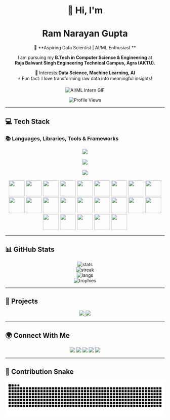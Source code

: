 <div align="center">

# 👋 Hi, I'm 
# Ram Narayan Gupta
🌟 **Aspiring Data Scientist | AI/ML Enthusiast **

I am pursuing my **B.Tech in Computer Science & Engineering** at  
**Raja Balwant Singh Engineering Technical Campus, Agra (AKTU)**.

🔭 Interests:**Data Science, Machine Learning, AI**  
⚡ Fun fact: I love transforming raw data into meaningful insights!

![AI/ML Intern GIF](https://media.giphy.com/media/3o7abKhOpu0NwenH3O/giphy.gif)

<img src="https://komarev.com/ghpvc/?username=ram-narayan-gupta-02&label=Profile%20Views&color=0e75b6&style=flat" alt="Profile Views"/>
</div>  

---

## 💻 Tech Stack   

### 📚 Languages, Libraries, Tools & Frameworks 
<div align="center">

  <!-- Row 1: Data Science & Tools -->

<img src="https://skillicons.dev/icons?i=python,r,lua,mysql,mongodb,julia,firebase,supabase,flask,postman,aws,docker,kubernetes" /><br>

  <!-- Row 2: Web Development -->

<img src="https://skillicons.dev/icons?i=react,nextjs,vite,nodejs,express,javascript,typescript,html,css,tailwind,bootstrap,mui" /><br>

  <!-- Row 3: Programming Languages & Tools -->

<img src="https://skillicons.dev/icons?i=java,c,cpp,git,github,vscode,figma,vercel,netlify" /><br>

</div>

<div align="center">  
  <!-- Python -->
  <img src="https://cdn.jsdelivr.net/gh/devicons/devicon/icons/python/python-original.svg" width="50" height="50"/>  
  <!-- Java -->
  <img src="https://cdn.jsdelivr.net/gh/devicons/devicon/icons/java/java-original.svg" width="50" height="50"/> 
  <!-- NumPy -->
  <img src="https://cdn.jsdelivr.net/gh/devicons/devicon/icons/numpy/numpy-original.svg" width="50" height="50"/>  
  <!-- Pandas -->
  <img src="https://cdn.jsdelivr.net/gh/devicons/devicon/icons/pandas/pandas-original.svg" width="50" height="50"/>  
  <!-- Matplotlib -->
  <img src="https://cdn.jsdelivr.net/gh/devicons/devicon/icons/matplotlib/matplotlib-original.svg" width="50" height="50"/>  
  <!-- Seaborn -->
  <img src="https://seaborn.pydata.org/_images/logo-mark-lightbg.svg" width="50" height="50"/>  
  <!-- SciPy -->
  <img src="https://scipy.org/images/logo.svg" width="50" height="50"/>  
  <!-- Scikit-learn -->
  <img src="https://scikit-learn.org/stable/_static/scikit-learn-logo-small.png" width="50" height="50"/>
  <!-- Plotly -->
  <img src="https://images.plot.ly/logo/new-branding/plotly-logomark.png" width="50" height="50" />
  <!-- Git -->
  <img src="https://cdn.jsdelivr.net/gh/devicons/devicon/icons/git/git-original.svg" width="50" height="50"/>  
  <!-- MySQL -->
  <img src="https://cdn.jsdelivr.net/gh/devicons/devicon/icons/mysql/mysql-original.svg" width="50" height="50"/>  
  <!-- Flask -->
  <img src="https://cdn.jsdelivr.net/gh/devicons/devicon/icons/flask/flask-original.svg" width="50" height="50"/>  
  <!-- TensorFlow -->
  <img src="https://cdn.jsdelivr.net/gh/devicons/devicon/icons/tensorflow/tensorflow-original.svg" width="50" height="50"/>  
  <!-- PyTorch -->
  <img src="https://cdn.jsdelivr.net/gh/devicons/devicon/icons/pytorch/pytorch-original.svg" width="50" height="50"/>  
  <!-- FastAPI -->
  <img src="https://cdn.jsdelivr.net/gh/devicons/devicon/icons/fastapi/fastapi-original.svg" width="50" height="50"/>  
  <!-- GitHub -->
  <img src="https://cdn.jsdelivr.net/gh/devicons/devicon/icons/github/github-original.svg" width="50" height="50"/>
  <!-- Streamlit -->
  <img src="https://streamlit.io/images/brand/streamlit-mark-color.png" width="50" height="50"/> 
  <!-- React.JS -->
  <img src="https://cdn.jsdelivr.net/gh/devicons/devicon/icons/react/react-original.svg" width="50" height="50"/>  
  <!-- HTML -->
  <img src="https://cdn.jsdelivr.net/gh/devicons/devicon/icons/html5/html5-original.svg" width="50" height="50"/>  
  <!-- CSS -->
  <img src="https://cdn.jsdelivr.net/gh/devicons/devicon/icons/css3/css3-original.svg" width="50" height="50"/>  
  <!-- JavaScript -->
  <img src="https://cdn.jsdelivr.net/gh/devicons/devicon/icons/javascript/javascript-original.svg" width="50" height="50"/>  
  <!-- Google Colab -->
  <img src="https://colab.research.google.com/img/colab_favicon_256px.png" width="50" height="50"/>  
  <!-- VS Code -->
  <img src="https://cdn.jsdelivr.net/gh/devicons/devicon/icons/vscode/vscode-original.svg" width="50" height="50"/>  
</div>

---

## 📊 GitHub Stats  

<div align="center">
  <img src="https://github-readme-stats.vercel.app/api?username=ram-narayan-gupta-02&theme=tokyonight&show_icons=true" alt="stats" />
  <br>
  <img src="https://github-readme-streak-stats.herokuapp.com?user=ram-narayan-gupta-02&theme=tokyonight" alt="streak" />
  <br>
  <img src="https://github-readme-stats.vercel.app/api/top-langs/?username=ram-narayan-gupta-02&layout=compact&theme=tokyonight" alt="langs" />
  <br>
  <img src="https://github-profile-trophy.vercel.app/?username=ram-narayan-gupta-02&theme=tokyonight&row=1&column=6" alt="trophies" />
</div>

---

## 🚀 Projects  

<div align="center">
  <a href="https://github.com/ram-narayan-gupta-02/Movie-Recommendation-System">
    <img src="https://img.shields.io/badge/Movie%20Recommendation%20System-4CAF50?style=for-the-badge&logo=github&logoColor=white" />
  </a>
  <a href="https://github.com/ram-narayan-gupta-02/Wind-Speed-Prediction-System">
    <img src="https://img.shields.io/badge/Wind%20Speed%20Prediction%20System-009688?style=for-the-badge&logo=github&logoColor=white" />
  </a>
</div>  

---

## 🌍 Connect With Me  

<div align="center">
  <a href="mailto:ramnrngupta@gmail.com"><img src="https://img.shields.io/badge/Gmail-D14836?style=for-the-badge&logo=gmail&logoColor=white"/></a>
  <a href="https://linkedin.com/in/ram-narayan-gupta"><img src="https://img.shields.io/badge/LinkedIn-0077B5?style=for-the-badge&logo=linkedin&logoColor=white"/></a>
  <a href="https://www.hackerrank.com/profile/ramnrngupta"><img src="https://img.shields.io/badge/HackerRank-2EC866?style=for-the-badge&logo=HackerRank&logoColor=white"/></a>
  <a href="https://medium.com/@ramnrngupta"><img src="https://img.shields.io/badge/Medium-000000?style=for-the-badge&logo=medium&logoColor=white"/></a>
  <a href="https://www.instagram.com/_ramnrngupta" target="_blank"><img src="https://img.shields.io/badge/Instagram-E4405F?style=for-the-badge&logo=instagram&logoColor=white" /></a>
<!--   <a href="https://dev.to/ramnrngupta"><img src="https://img.shields.io/badge/Dev.to-0A0A0A?style=for-the-badge&logo=devdotto&logoColor=white"/></a> -->
</div>

---

## 🐍 Contribution Snake
<div align="center">
  <img src="https://raw.githubusercontent.com/ram-narayan-gupta-02/ram-narayan-gupta-02/output/snake.svg" alt="Snake animation" />
</div>
